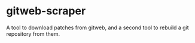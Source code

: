 # gitweb-scraper

A tool to download patches from gitweb, and a second tool to rebuild a git
repository from them.
